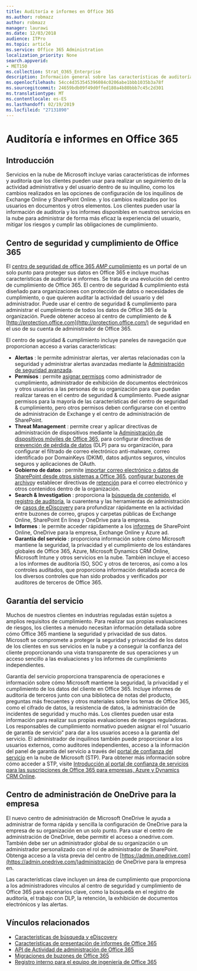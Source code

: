 ```yaml
---
title: Auditoría e informes en Office 365
ms.author: robmazz
author: robmazz
manager: laurawi
ms.date: 12/03/2018
audience: ITPro
ms.topic: article
ms.service: Office 365 Administration
localization_priority: None
search.appverid:
- MET150
ms.collection: Strat_O365_Enterprise
description: Información general sobre las características de auditoría e informes de Office 365, así como la garantía de servicio.
ms.openlocfilehash: 54cc4d353545396084c0206abe1bbb1035b3a78f
ms.sourcegitcommit: 24659bdb09f49d0ffed180a4b80bbb7c45c2d301
ms.translationtype: MT
ms.contentlocale: es-ES
ms.lasthandoff: 02/19/2019
ms.locfileid: "27131890"
---
```

# <a name="auditing-and-reporting-in-office-365"></a>Auditoría e informes en Office 365

## <a name="introduction"></a>Introducción
Servicios en la nube de Microsoft incluye varias características de informes y auditoría que los clientes pueden usar para realizar un seguimiento de la actividad administrativa y del usuario dentro de su inquilino, como los cambios realizados en las opciones de configuración de los inquilinos de Exchange Online y SharePoint Online. y los cambios realizados por los usuarios en documentos y otros elementos. Los clientes pueden usar la información de auditoría y los informes disponibles en nuestros servicios en la nube para administrar de forma más eficaz la experiencia del usuario, mitigar los riesgos y cumplir las obligaciones de cumplimiento.

## <a name="office-365-security--compliance-center"></a>Centro de seguridad y cumplimiento de Office 365
El [centro de seguridad de office 365 _AMP_ cumplimiento](https://support.office.com/article/Go-to-the-Office-365-Security-Compliance-Center-7e696a40-b86b-4a20-afcc-559218b7b1b8) es un portal de un solo punto para proteger sus datos en Office 365 e incluye muchas características de auditoría e informes. Se trata de una evolución del centro de cumplimiento de Office 365. El centro de seguridad & cumplimiento está diseñado para organizaciones con protección de datos o necesidades de cumplimiento, o que quieren auditar la actividad del usuario y del administrador. Puede usar el centro de seguridad & cumplimiento para administrar el cumplimiento de todos los datos de Office 365 de la organización. Puede obtener acceso al centro de cumplimiento de & [http://protection.office.com](http://protection.office.com/) de seguridad en el uso de su cuenta de administrador de Office 365.

El centro de seguridad & cumplimiento incluye paneles de navegación que proporcionan acceso a varias características:
- **Alertas** : le permite administrar alertas, ver alertas relacionadas con la seguridad y administrar alertas avanzadas mediante la [Administración de seguridad avanzada](https://support.office.com/article/overview-of-office-365-cloud-app-security-81f0ee9a-9645-45ab-ba56-de9cbccab475). 
- **Permisos** : permite [asignar permisos](https://support.office.com/article/Give-users-access-to-the-Office-365-Security-Compliance-Center-2cfce2c8-20c5-47f9-afc4-24b059c1bd76) como administrador de cumplimiento, administrador de exhibición de documentos electrónicos y otros usuarios a las personas de su organización para que puedan realizar tareas en el centro de seguridad & cumplimiento. Puede asignar permisos para la mayoría de las características del centro de seguridad & cumplimiento, pero otros permisos deben configurarse con el centro de administración de Exchange y el centro de administración de SharePoint.
- **Threat Management** : permite crear y aplicar directivas de administración de dispositivos mediante la [Administración de dispositivos móviles de Office 365](https://support.office.com/article/Overview-of-Mobile-Device-Management-for-Office-365-faa7d8e5-645d-4d59-839c-c8d4c1869e4a), para configurar directivas de [prevención de pérdida de datos](https://support.office.com/article/Overview-of-data-loss-prevention-policies-1966b2a7-d1e2-4d92-ab61-42efbb137f5e) (DLP) para su organización, para configurar el filtrado de correo electrónico anti-malware, correo identificado por DomainKeys (DKIM), datos adjuntos seguros, vínculos seguros y aplicaciones de OAuth.
- **Gobierno de datos** : permite [importar correo electrónico o datos de SharePoint desde otros sistemas a Office 365](https://support.office.com/article/Import-PST-files-or-SharePoint-data-to-Office-365-ba688e0a-0fcb-4bd7-8e57-2b669564ea84), [configurar buzones de archivo](https://support.office.com/article/Enable-archive-mailboxes-in-the-Office-365-Security-Compliance-Center-268a109e-7843-405b-bb3d-b9393b2342ce)y establecer directivas de [retención](https://support.office.com/article/Retention-in-the-Office-365-Security-Compliance-Center-2a0fc432-f18c-45aa-a539-30ab035c608c) para el correo electrónico y otros contenidos dentro de la organización.
- **Search & Investigation** : proporciona la [búsqueda de contenido](https://support.office.com/article/Run-a-Content-Search-in-the-Office-365-Security-Compliance-Center-61852fd9-fe8a-4880-a339-cb19ed3bff4a), el [registro de auditoría](https://support.office.com/article/Search-the-audit-log-in-the-Office-365-Security-Compliance-Center-0d4d0f35-390b-4518-800e-0c7ec95e946c), la cuarentena y las herramientas de administración de [casos de eDiscovery](https://support.office.com/article/Manage-eDiscovery-cases-in-the-Office-365-Security-Compliance-Center-edea80d6-20a7-40fb-b8c4-5e8c8395f6da) para profundizar rápidamente en la actividad entre buzones de correo, grupos y carpetas públicas de Exchange Online, SharePoint En línea y OneDrive para la empresa.
- **Informes** : le permite acceder rápidamente a los [informes](https://support.office.com/article/Reports-in-the-Office-365-Security-Compliance-Center-7acd33ce-1ec8-49fb-b625-43bac7b58c5a) de SharePoint Online, OneDrive para la empresa, Exchange Online y Azure ad.
- **Garantía del servicio** : proporciona información sobre cómo Microsoft mantiene la seguridad, la privacidad y el cumplimiento de los estándares globales de Office 365, Azure, Microsoft Dynamics CRM Online, Microsoft Intune y otros servicios en la nube. También incluye el acceso a los informes de auditoría ISO, SOC y otros de terceros, así como a los controles auditados, que proporciona información detallada acerca de los diversos controles que han sido probados y verificados por auditores de terceros de Office 365.

## <a name="service-assurance"></a>Garantía del servicio
Muchos de nuestros clientes en industrias reguladas están sujetos a amplios requisitos de cumplimiento. Para realizar sus propias evaluaciones de riesgos, los clientes a menudo necesitan información detallada sobre cómo Office 365 mantiene la seguridad y privacidad de sus datos. Microsoft se compromete a proteger la seguridad y privacidad de los datos de los clientes en sus servicios en la nube y a conseguir la confianza del cliente proporcionando una vista transparente de sus operaciones y un acceso sencillo a las evaluaciones y los informes de cumplimiento independientes.

Garantía del servicio proporciona transparencia de operaciones e información sobre cómo Microsoft mantiene la seguridad, la privacidad y el cumplimiento de los datos del cliente en Office 365. Incluye informes de auditoría de terceros junto con una biblioteca de notas del producto, preguntas más frecuentes y otros materiales sobre los temas de Office 365, como el cifrado de datos, la resistencia de datos, la administración de incidentes de seguridad y mucho más. Los clientes pueden usar esta información para realizar sus propias evaluaciones de riesgos reguladoras. Los responsables de cumplimiento normativo pueden asignar el rol "usuario de garantía de servicio" para dar a los usuarios acceso a la garantía del servicio. El administrador de inquilinos también puede proporcionar a los usuarios externos, como auditores independientes, acceso a la información del panel de garantía del servicio a través del [portal de confianza del servicio](http://aka.ms/STP) en la nube de Microsoft (STP). Para obtener más información sobre cómo acceder a STP, visite [Introducción al portal de confianza de servicios para las suscripciones de Office 365 para empresas, Azure y Dynamics CRM Online](http://aka.ms/STPHelp).

## <a name="onedrive-for-business-admin-center"></a>Centro de administración de OneDrive para la empresa
El nuevo centro de administración de Microsoft OneDrive le ayuda a administrar de forma rápida y sencilla la configuración de OneDrive para la empresa de su organización en un solo punto. Para usar el centro de administración de OneDrive, debe permitir el acceso a onedrive.com. También debe ser un administrador global de su organización o un administrador personalizado con el rol de administrador de SharePoint. Obtenga acceso a la vista previa del centro de [https://admin.onedrive.com](https://admin.onedrive.com/)administración de OneDrive para la empresa en.

Las características clave incluyen un área de cumplimiento que proporciona a los administradores vínculos al centro de seguridad y cumplimiento de Office 365 para escenarios clave, como la búsqueda en el registro de auditoría, el trabajo con DLP, la retención, la exhibición de documentos electrónicos y las alertas.

## <a name="related-links"></a>Vínculos relacionados
- [Características de búsqueda y eDiscovery](office-365-ediscovery-and-search-features.md)
- [Características de presentación de informes de Office 365](office-365-reporting-features.md)
- [API de Actividad de administración de Office 365](office-365-management-activity-api.md)
- [Migraciones de buzones de Office 365](office-365-mailbox-migrations.md)
- [Registro interno para el equipo de ingeniería de Office 365](office-365-internal-logging.md)